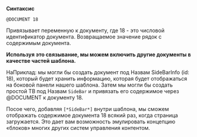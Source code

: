 **Синтаксис**
```
@DOCUMENT 18
```
Привязывает переменную к документу, где 18 - это числовой идентификатор документа. Возвращаемое значение рядок с содержимым документа.

**Используя это связывание, мы можем включить другие документы в качестве частей шаблона.**

НаПриклад: мы могли бы создать документ под Назвам SideBarInfo (id: 18), который будет хранить информацию, которая будет отображаться на боковой панели нашего шаблона. Затем мы могли бы создать простой ТВ под Назвам `SideBar` и привязать его содержимое через @DOCUMENT к документу 18.

Посое чего, добавляя `[*SideBar*]` внутри шаблона, мы сможем отображать содержимое документа 18 всякий раз, когда страница загружается. Это дает вам возможность эмулировать концепцию «блоков» многих других систем управления контентом.
